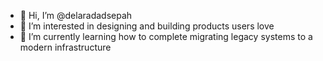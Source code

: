 - 👋 Hi, I’m @delaradadsepah
- 👀 I’m interested in designing and building products users love
- 🌱 I’m currently learning how to complete migrating legacy systems to a modern infrastructure 
